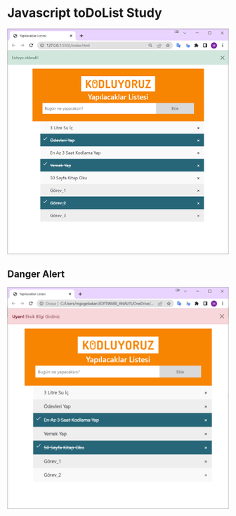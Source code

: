 # Javascript toDoList Study

![Referans bir isim](/toDoList.PNG)

## Danger Alert

![Referans bir isim](/toDoList_alert.PNG)